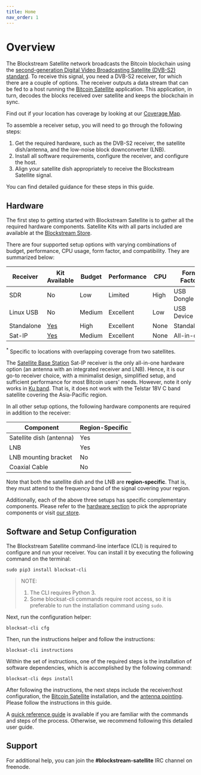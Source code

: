 ```yaml
---
title: Home
nav_order: 1
---
```


# Overview

The Blockstream Satellite network broadcasts the Bitcoin blockchain using the
[second-generation Digital Video Broadcasting Satellite (DVB-S2)
standard](https://en.wikipedia.org/wiki/DVB-S2). To receive this signal, you
need a DVB-S2 receiver, for which there are a couple of options. The receiver
outputs a data stream that can be fed to a host running the [Bitcoin
Satellite](https://github.com/Blockstream/bitcoinsatellite/) application. This
application, in turn, decodes the blocks received over satellite and keeps the
blockchain in sync.

Find out if your location has coverage by looking at our [Coverage
   Map](https://blockstream.com/satellite/#satellite_network-coverage).

To assemble a receiver setup, you will need to go through the following steps:

1. Get the required hardware, such as the DVB-S2 receiver, the satellite
   dish/antenna, and the low-noise block downconverter (LNB).
2. Install all software requirements, configure the receiver, and configure the
   host.
3. Align your satellite dish appropriately to receive the Blockstream Satellite
   signal.

You can find detailed guidance for these steps in this guide.

## Hardware

The first step to getting started with Blockstream Satellite is to gather all
the required hardware components. Satellite Kits with all parts included are
available at the [Blockstream
Store](https://store.blockstream.com/product-category/satellite_kits/).

There are four supported setup options with varying combinations of budget,
performance, CPU usage, form factor, and compatibility. They are summarized
below:

| Receiver   | Kit Available | Budget | Performance | CPU  | Form Factor | Dual-Sat<sup>*</sup> | Band |
|------------|---------------|--------|-------------|------|-------------|-----------|------|
| SDR        | No            | Low    | Limited     | High | USB Dongle  | No        | C/Ku |
| Linux USB  | No            | Medium | Excellent   | Low  | USB Device  | No        | C/Ku |
| Standalone | [Yes](https://store.blockstream.com/product/blockstream-satellite-pro-kit/)      | High   | Excellent   | None | Standalone  | Yes       | C/Ku |
| Sat-IP     | [Yes](https://store.blockstream.com/product/blockstream-satellite-base-station/) | Medium | Excellent   | None | All-in-one  | No        | Ku   |

<sup>*</sup> Specific to locations with overlapping coverage from two
satellites.

The [Satellite Base
Station](https://store.blockstream.com/product/blockstream-satellite-base-station/)
Sat-IP receiver is the only all-in-one hardware option (an antenna with an
integrated receiver and LNB). Hence, it is our go-to receiver choice, with a
minimalist design, simplified setup, and sufficient performance for most Bitcoin
users' needs. However, note it only works in [Ku band](doc/frequency.md). That
is, it does not work with the Telstar 18V C band satellite covering the
Asia-Pacific region.

In all other setup options, the following hardware components are required in
addition to the receiver:

| Component                | Region-Specific |
|--------------------------|-----------------|
| Satellite dish (antenna) | Yes             |
| LNB                      | Yes             |
| LNB mounting bracket     | No              |
| Coaxial Cable            | No              |

Note that both the satellite dish and the LNB are **region-specific**. That is,
they must attend to the frequency band of the signal covering your region.

Additionally, each of the above three setups has specific complementary
components.  Please refer to the [hardware section](doc/hardware.md) to pick the
appropriate components or visit [our
store](https://store.blockstream.com/product-category/satellite_kits/).

## Software and Setup Configuration

The Blockstream Satellite command-line interface (CLI) is required to configure
and run your receiver. You can install it by executing the following command on
the terminal:

```
sudo pip3 install blocksat-cli
```

> NOTE:
>
> 1. The CLI requires Python 3.
> 2. Some blocksat-cli commands require root access, so it is preferable to run
> the installation command using `sudo`.

Next, run the configuration helper:

```
blocksat-cli cfg
```

Then, run the instructions helper and follow the instructions:

```
blocksat-cli instructions
```

Within the set of instructions, one of the required steps is the installation of
software dependencies, which is accomplished by the following command:

```
blocksat-cli deps install
```

After following the instructions, the next steps include the receiver/host
configuration, the [Bitcoin Satellite](doc/bitcoin.md) installation, and the
[antenna pointing](doc/antenna-pointing.md). Please follow the instructions in
this guide.

A [quick reference guide](doc/quick-reference.md) is available if you are
familiar with the commands and steps of the process. Otherwise, we recommend
following this detailed user guide.

## Support

For additional help, you can join the **#blockstream-satellite** IRC channel on
freenode.

